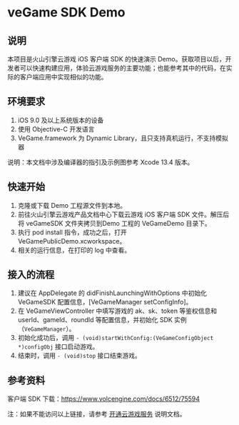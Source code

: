 # veGame SDK Demo

## 说明

本项目是火山引擎云游戏 iOS 客户端 SDK 的快速演示 Demo。获取项目以后，开发者可以快速构建应用，体验云游戏服务的主要功能；也能参考其中的代码，在实际的客户端应用中实现相似的功能。

## 环境要求
1. iOS 9.0 及以上系统版本的设备
2. 使用 Objective-C 开发语言
3. VeGame.framework 为 Dynamic Library，且只支持真机运行，不支持模拟器

说明：本文档中涉及编译器的指引及示例图参考 Xcode 13.4 版本。



## 快速开始

1. 克隆或下载 Demo 工程源文件到本地。
2. 前往火山引擎云游戏产品文档中心下载云游戏 iOS 客户端 SDK 文件。解压后将 veGameSDK 文件夹拷贝到Demo 工程的 VeGameDemo 目录下。 
3. 执行 pod install 指令，成功之后，打开 VeGamePublicDemo.xcworkspace。
4. 相关的运行信息，在打印的 log 中查看。

## 接入的流程

1. 建议在 AppDelegate 的 didFinishLaunchingWithOptions 中初始化 VeGameSDK 配置信息，[VeGameManager setConfigInfo]。
1. 在 VeGameViewController 中填写游戏的 ak、sk、token 等鉴权信息和 userId、gameId、roundId 等配置信息，并初始化 SDK 实例（`VeGameManager`）。
2. 初始化成功后，调用 `- (void)startWithConfig:(VeGameConfigObject *)configObj` 接口启动游戏。
3. 结束时，调用 `- (void)stop` 接口结束游戏。

## 参考资料

客户端 SDK 下载：https://www.volcengine.com/docs/6512/75594

注：如果不能访问以上链接，请参考 [开通云游戏服务](https://www.volcengine.com/docs/6512/75577) 说明文档。
